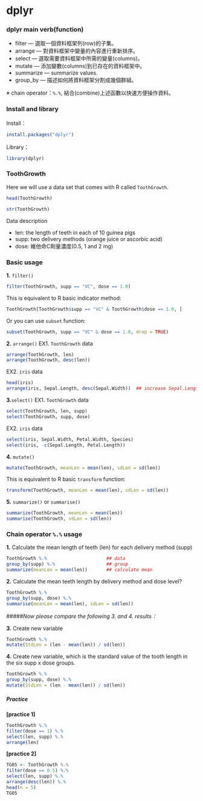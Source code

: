 dplyr
=====

### dplyr main verb(function)

+ filter    — 選取一個資料框架列(row)的子集。
+ arrange   — 對資料框架中變量的內容進行重新排序。
+ select    — 選取需要資料框架中所需的變量(columns)。
+ mutate    — 添加變數(columns)到已存在的資料框架中。
+ summarize — summarize values.
+ group_by  — 描述如何將資料框架分割成幾個群組。

※ chain operator：`%.%`, 結合(combine)上述函數以快速方便操作資料。


### Install and library
Install：
````r
install.packages("dplyr")
````

Library：
````r
library(dplyr)
````

### ToothGrowth
Here we will use a data set that comes with R called `ToothGrowth`.

````r
head(ToothGrowth)
````
````r
str(ToothGrowth)
````

Data description
- len: the length of teeth in each of 10 guinea pigs
- supp: two delivery methods (orange juice or ascorbic acid)
- dose: 維他命C劑量濃度(0.5, 1 and 2 mg)

### Basic usage

**1.** `filter()`
````r
filter(ToothGrowth, supp == "VC", dose == 1.0)
````
This is equivalent to R basic indicator method:
````r
ToothGrowth[ToothGrowth$supp == "VC" & ToothGrowth$dose == 1.0, ]
````
Or you can use `subset` function:
````r
subset(ToothGrowth, supp == "VC" & dose == 1.0, drop = TRUE)
````

**2.** `arrange()`
EX1. `ToothGrowth` data
````r
arrange(ToothGrowth, len)
arrange(ToothGrowth, desc(len))
````
EX2. `iris` data
````r
head(iris)
arrange(iris, Sepal.Length, desc(Sepal.Width))  ## increase Sepal.Length and descrease Sepal.Width
````

**3.**`select()`
EX1. `ToothGrowth` data
````r
select(ToothGrowth, len, supp)
select(ToothGrowth, supp, dose)
````
EX2. `iris` data
````r
select(iris, Sepal.Width, Petal.Width, Species)
select(iris, -c(Sepal.Length, Petal.Length))
````

**4.** `mutate()`
````r
mutate(ToothGrowth, meanLen = mean(len), sdLen = sd(len))
````
This is equivalent to R basic `transform` function:
````r
transform(ToothGrowth, meanLen = mean(len), sdLen = sd(len))
````

**5.** `summarize()` or `summarise()`
````r
summarize(ToothGrowth, meanLen = mean(len))
summarise(ToothGrowth, sdLen = sd(len))
````

### Chain operator `%.%` usage

**1.** Calculate the mean length of teeth (len) for each delivery method (supp)
````r
ToothGrowth %.%                      ## data
group_by(supp) %.%                   ## group
summarize(meanLen = mean(len))       ## calculate mean
````

**2.** Calculate the mean teeth length by delivery method and dose level?
````r
ToothGrowth %.%
group_by(supp, dose) %.%
summarise(meanLen = mean(len), sdLen = sd(len))
````

#####*Now please compare the following 3. and 4. results：*

**3.** Create new variable
````r
ToothGrowth %.%
mutate(StdLen = (len - mean(len)) / sd(len))
````

**4.** Create new variable, which is the standard value of the tooth length in the six supp x dose groups.

````r
ToothGrowth %.%
group_by(supp, dose) %.%
mutate(StdLen = (len - mean(len)) / sd(len))
````

##### Practice

**[practice 1]**
````r
ToothGrowth %.%
filter(dose == 1) %.%
select(len, supp) %.%
arrange(len)
````

**[practice 2]**
````r
TG05 <- ToothGrowth %.%
filter(dose == 0.5) %.%
select(len, supp) %.%
arrange(desc(len)) %.%
head(n = 5)
TG05
````
